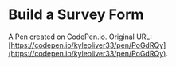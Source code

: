 # Build a Survey Form

A Pen created on CodePen.io. Original URL: [https://codepen.io/kyleoliver33/pen/PoGdRQy](https://codepen.io/kyleoliver33/pen/PoGdRQy).


